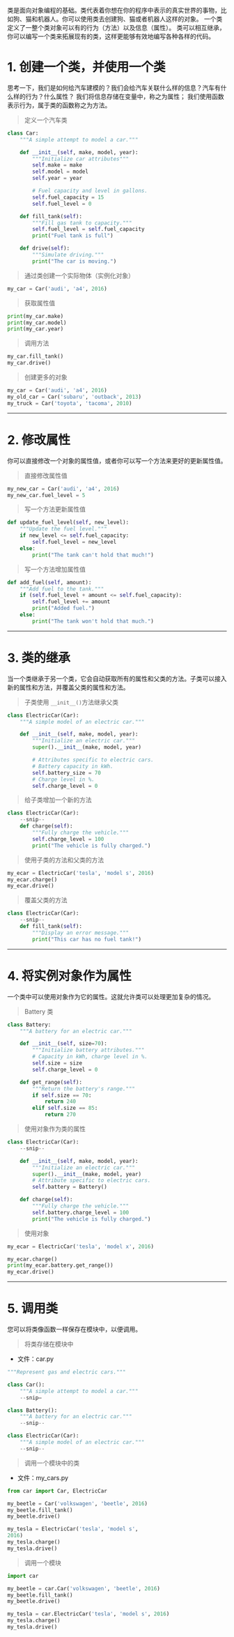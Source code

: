 类是面向对象编程的基础。类代表着你想在你的程序中表示的真实世界的事物，比如狗、猫和机器人。你可以使用类去创建狗、猫或者机器人这样的对象。
一个类定义了一整个类对象可以有的行为（方法）以及信息（属性）。
类可以相互继承，你可以编写一个类来拓展现有的类，这样更能够有效地编写各种各样的代码。

# 1. 创建一个类，并使用一个类

思考一下，我们是如何给汽车建模的？我们会给汽车关联什么样的信息？汽车有什么样的行为？什么属性？
我们将信息存储在变量中，称之为属性；
我们使用函数表示行为，属于类的函数称之为方法。

> 定义一个汽车类
```python
class Car:
    """A simple attempt to model a car."""

    def __init__(self, make, model, year):
        """Initialize car attributes"""
        self.make = make
        self.model = model
        self.year = year

        # Fuel capacity and level in gallons.
        self.fuel_capacity = 15
        self.fuel_level = 0

    def fill_tank(self):
        """Fill gas tank to capacity."""
        self.fuel_level = self.fuel_capacity
        print("Fuel tank is full") 

    def drive(self):
        """Simulate driving."""
        print("The car is moving.")   
```

> 通过类创建一个实际物体（实例化对象）
```python
my_car = Car('audi', 'a4', 2016)
```

> 获取属性值
```python
print(my_car.make)
print(my_car.model)
print(my_car.year)
```

> 调用方法
```python
my_car.fill_tank()
my_car.drive()
```

> 创建更多的对象
```python
my_car = Car('audi', 'a4', 2016)
my_old_car = Car('subaru', 'outback', 2013)
my_truck = Car('toyota', 'tacoma', 2010)
```

---

# 2. 修改属性

你可以直接修改一个对象的属性值，或者你可以写一个方法来更好的更新属性值。

> 直接修改属性值
```python
my_new_car = Car('audi', 'a4', 2016)
my_new_car.fuel_level = 5 
```

> 写一个方法更新属性值
```python
def update_fuel_level(self, new_level):
    """Update the fuel level."""
    if new_level <= self.fuel_capacity:
        self.fuel_level = new_level
    else:
        print("The tank can't hold that much!")
```

> 写一个方法增加属性值
```python
def add_fuel(self, amount):
    """Add fuel to the tank."""
    if (self.fuel_level + amount <= self.fuel_capacity):
        self.fuel_level += amount
        print("Added fuel.")
    else:
        print("The tank won't hold that much.")
```

---

# 3. 类的继承

当一个类继承于另一个类，它会自动获取所有的属性和父类的方法。子类可以接入新的属性和方法，并覆盖父类的属性和方法。

> 子类使用 `__init__()`方法继承父类 
```python
class ElectricCar(Car):
    """A simple model of an electric car."""

    def __init__(self, make, model, year):
        """Initialize an electric car."""
        super().__init__(make, model, year)

        # Attributes specific to electric cars.
        # Battery capacity in kWh.
        self.battery_size = 70
        # Charge level in %.
        self.charge_level = 0
```

> 给子类增加一个新的方法
```python
class ElectricCar(Car):
    --snip--
    def charge(self):
        """Fully charge the vehicle."""
        self.charge_level = 100
        print("The vehicle is fully charged.")
```

> 使用子类的方法和父类的方法
```python
my_ecar = ElectricCar('tesla', 'model s', 2016)
my_ecar.charge()
my_ecar.drive()
```

> 覆盖父类的方法
```python
class ElectricCar(Car):
    --snip--
    def fill_tank(self):
        """Display an error message."""
        print("This car has no fuel tank!")
```

---

# 4. 将实例对象作为属性 

一个类中可以使用对象作为它的属性。这就允许类可以处理更加复杂的情况。

> Battery 类
```python
class Battery:
    """A battery for an electric car."""

    def __init__(self, size=70):
        """Initialize battery attributes."""
        # Capacity in kWh, charge level in %.
        self.size = size
        self.charge_level = 0

    def get_range(self):
        """Return the battery's range."""
        if self.size == 70:
            return 240
        elif self.size == 85:
            return 270
```

> 使用对象作为类的属性
```python
class ElectricCar(Car):
    --snip--

    def __init__(self, make, model, year):
        """Initialize an electric car."""
        super().__init__(make, model, year)
        # Attribute specific to electric cars.
        self.battery = Battery()

    def charge(self):
        """Fully charge the vehicle."""
        self.battery.charge_level = 100
        print("The vehicle is fully charged.")
```

> 使用对象
```python
my_ecar = ElectricCar('tesla', 'model x', 2016)

my_ecar.charge()
print(my_ecar.battery.get_range())
my_ecar.drive()
```

---


# 5. 调用类

您可以将类像函数一样保存在模块中，以便调用。

> 将类存储在模块中
- 文件：car.py

```python
"""Represent gas and electric cars."""

class Car():
    """A simple attempt to model a car."""
    --snip—

class Battery():
    """A battery for an electric car."""
    --snip--

class ElectricCar(Car):
    """A simple model of an electric car."""
    --snip--
```

> 调用一个模块中的类
- 文件：my_cars.py

```python
from car import Car, ElectricCar

my_beetle = Car('volkswagen', 'beetle', 2016)
my_beetle.fill_tank()
my_beetle.drive()

my_tesla = ElectricCar('tesla', 'model s', 
2016)
my_tesla.charge()
my_tesla.drive()
```

> 调用一个模块

```python
import car

my_beetle = car.Car('volkswagen', 'beetle', 2016)
my_beetle.fill_tank()
my_beetle.drive()

my_tesla = car.ElectricCar('tesla', 'model s', 2016)
my_tesla.charge()
my_tesla.drive()
```
